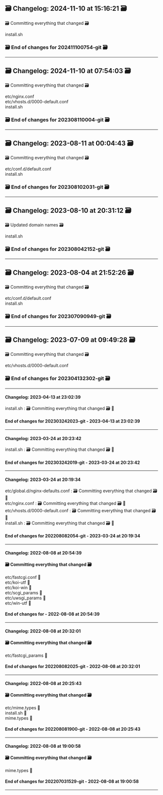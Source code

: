 ## 🗃️ Changelog: 2024-11-10 at 15:16:21 🗃️  

🗃️ Committing everything that changed 🗃️  
  
  
install.sh  


### 🗃️ End of changes for 202411100754-git 🗃️  

----  
## 🗃️ Changelog: 2024-11-10 at 07:54:03 🗃️  

🗃️ Committing everything that changed 🗃️  
  
  
etc/nginx.conf  
etc/vhosts.d/0000-default.conf  
install.sh  


### 🗃️ End of changes for 202308110004-git 🗃️  

----  
## 🗃️ Changelog: 2023-08-11 at 00:04:43 🗃️  

🗃️ Committing everything that changed 🗃️  
  
  
etc/conf.d/default.conf  
install.sh  


### 🗃️ End of changes for 202308102031-git 🗃️  

----  
## 🗃️ Changelog: 2023-08-10 at 20:31:12 🗃️  

🗃️ Updated domain names 🗃️  
  
  
install.sh  


### 🗃️ End of changes for 202308042152-git 🗃️  

----  
## 🗃️ Changelog: 2023-08-04 at 21:52:26 🗃️  

🗃️ Committing everything that changed 🗃️  
  
  
etc/conf.d/default.conf  
install.sh  


### 🗃️ End of changes for 202307090949-git 🗃️  

----  
## 🗃️ Changelog: 2023-07-09 at 09:49:28 🗃️  

🗃️ Committing everything that changed 🗃️  
  
  
etc/vhosts.d/0000-default.conf  


### 🗃️ End of changes for 202304132302-git 🗃️  

----  
#### Changelog: 2023-04-13 at 23:02:39  

install.sh : 🗃️  Committing everything that changed 🗃️ 🚀  
  
#### End of changes for 202303242023-git - 2023-04-13 at 23:02:39  
  
----  
  
#### Changelog: 2023-03-24 at 20:23:42  

install.sh : 🗃️  Committing everything that changed 🗃️ 🚀  
  
#### End of changes for 202303242019-git - 2023-03-24 at 20:23:42  
  
----  
  
#### Changelog: 2023-03-24 at 20:19:34  

etc/global.d/nginx-defaults.conf : 🗃️  Committing everything that changed 🗃️ 🚀  
etc/nginx.conf : 🗃️  Committing everything that changed 🗃️ 🚀  
etc/vhosts.d/0000-default.conf : 🗃️  Committing everything that changed 🗃️ 🚀  
install.sh : 🗃️  Committing everything that changed 🗃️ 🚀  
  
#### End of changes for 202208082054-git - 2023-03-24 at 20:19:34  
  
----  
  
#### Changelog: 2022-08-08 at 20:54:39  
#### 🗃️ Committing everything that changed 🗃️  
  
etc/fastcgi.conf      🚀  
etc/koi-utf      🚀  
etc/koi-win      🚀  
etc/scgi_params      🚀  
etc/uwsgi_params      🚀  
etc/win-utf      🚀  
  
#### End of changes for  - 2022-08-08 at 20:54:39  
  
----  
  
#### Changelog: 2022-08-08 at 20:32:01  
#### 🗃️ Committing everything that changed 🗃️  
  
etc/fastcgi_params      🚀  
  
#### End of changes for 202208082025-git - 2022-08-08 at 20:32:01  
  
----  
  
#### Changelog: 2022-08-08 at 20:25:43  
#### 🗃️ Committing everything that changed 🗃️  
  
etc/mime.types      🚀  
install.sh      🚀  
mime.types      🚀  
  
#### End of changes for 202208081900-git - 2022-08-08 at 20:25:43  
  
----  
  
#### Changelog: 2022-08-08 at 19:00:58  
#### 🗃️ Committing everything that changed 🗃️  
  
mime.types      🚀  
  
#### End of changes for 202207031529-git - 2022-08-08 at 19:00:58  
  
----  
  
